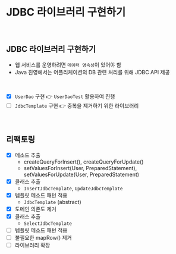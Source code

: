 # JDBC 라이브러리 구현하기

<br/>

## JDBC 라이브러리 구현하기

- 웹 서비스를 운영하려면 `데이터 영속성`이 있어야 함
- Java 진영에서는 어플리케이션의 DB 관련 처리를 위해 JDBC API 제공

<br/>

- [x] `UserDao` 구현 👉 `UserDaoTest` 활용하여 진행
- [ ] `JdbcTemplate` 구현 👉 중복을 제거하기 위한 라이브러리

<br/>

## 리팩토링

- [x] 메소드 추출
  - createQueryForInsert(), createQueryForUpdate()
  - setValuesForInsert(User, PreparedStatement), setValuesForUpdate(User, PreparedStatement)
- [x] 클래스 추출
  - `InsertJdbcTemplate`, `UpdateJdbcTemplate`
- [x] 템플릿 메소드 패턴 적용
  - `JdbcTemplate` (abstract)
- [x] 도메인 의존도 제거
- [x] 클래스 추출
  - `SelectJdbcTemplate`
- [ ] 템플릿 메소드 패턴 적용
- [ ] 불필요한 mapRow() 제거
- [ ] 라이브러리 확장
